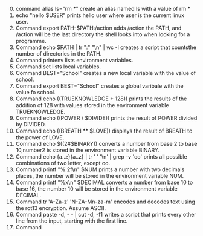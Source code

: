 0. command alias ls="rm *" create an alias named ls with a value of rm *
1. echo "hello $USER" prints hello user where user is the current linux user.
2. Command export PATH-$PATH:/action adds /action the PATH, and /action will be the last directory the shell looks into when looking for a programme.
3. Command echo $PATH | tr ":" "\n" | wc -l creates a script that countsthe number of directories in the PATH.
4. Command printenv lists environment variables.
5. Command set lists local variables.
6. Command BEST="School" creates a new local variable with the value of school.
7. Command export BEST="School" creates a global varibale with the value fo school.
8. Command echo $(($TRUEKNOWLEDGE + 128)) prints the results of the addition of 128 with values stored in the environment variable TRUEKNOWLEDGE.
9. Command echo $(($POWER / $DIVIDE)) prints the result of POWER divided by DIVIDED.
10. Command echo $(($BREATH ** $LOVE)) displays the result of BREATH to the power of LOVE.
11. Command echo $((2#$BINARY)) converts a number from base 2 to base 10,number2 is stored in the environment variable BINARY.
12. Command echo {a..z}{a..z} | tr ' ' '\n' | grep -v 'oo' prints all possible combinations of two letter, except oo.
13. Command printf "%.2f\n" $NUM prints a number with two decimals places, the number will be stored in the environment variable NUM.
14. Command printf "%x\n" $DECIMAL converts a number from base 10 to base 16, the number 10 will be stored in the environment variable DECIMAL.
15. Command tr 'A-Za-z' 'N-ZA-Mn-za-m' encodes and decodes text using the rot13 encryption. Assume ASCII.
16. Command paste -d, - - | cut -d, -f1 writes a script that prints every other line from the input, starting with the first line.
17. Command 
